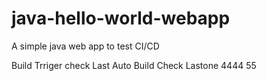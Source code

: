 java-hello-world-webapp
=======================

A simple java web app to test CI/CD

Build Trriger check
Last Auto Build Check
Lastone
4444
55
